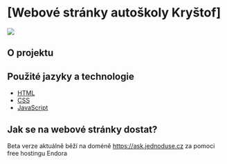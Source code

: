 # [Webové stránky autoškoly Kryštof]

![](https://prnt.sc/BsSU2BjXHJvw)

## O projektu


## Použité jazyky a technologie

- [HTML](https://developer.mozilla.org/en-US/docs/Web/HTML)
- [CSS](https://developer.mozilla.org/en-US/docs/Web/CSS)
- [JavaScript](https://developer.mozilla.org/en-US/docs/Web/JavaScript)

## Jak se na webové stránky dostat?

Beta verze aktuálně běží na doméně https://ask.jednoduse.cz za pomoci free hostingu Endora
